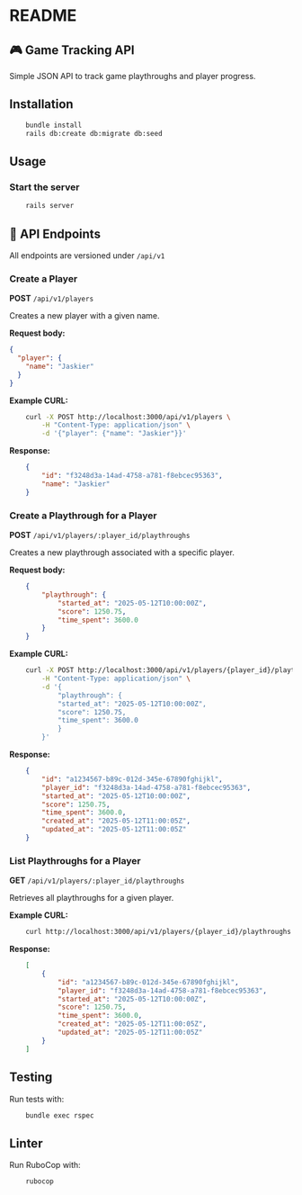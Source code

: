# README

## 🎮 Game Tracking API

Simple JSON API to track game playthroughs and player progress.

## Installation

```bash
    bundle install
    rails db:create db:migrate db:seed
```

## Usage

### Start the server

```bash
    rails server
```

## 🔧 API Endpoints

All endpoints are versioned under `/api/v1`

### Create a Player

**POST** `/api/v1/players`

Creates a new player with a given name.

**Request body:**

```json
{
  "player": {
    "name": "Jaskier"
  }
}
```

**Example CURL:**

```bash
    curl -X POST http://localhost:3000/api/v1/players \
        -H "Content-Type: application/json" \
        -d '{"player": {"name": "Jaskier"}}'
```

**Response:**

```json
    {
        "id": "f3248d3a-14ad-4758-a781-f8ebcec95363",
        "name": "Jaskier"
    }
```

### Create a Playthrough for a Player

**POST** `/api/v1/players/:player_id/playthroughs`

Creates a new playthrough associated with a specific player.

**Request body:**

```json
    {
        "playthrough": {
            "started_at": "2025-05-12T10:00:00Z",
            "score": 1250.75,
            "time_spent": 3600.0
        }
    }
```

**Example CURL:**

```bash
    curl -X POST http://localhost:3000/api/v1/players/{player_id}/playthroughs \
        -H "Content-Type: application/json" \
        -d '{
            "playthrough": {
            "started_at": "2025-05-12T10:00:00Z",
            "score": 1250.75,
            "time_spent": 3600.0
            }
        }'
```

**Response:**

```json
    {
        "id": "a1234567-b89c-012d-345e-67890fghijkl",
        "player_id": "f3248d3a-14ad-4758-a781-f8ebcec95363",
        "started_at": "2025-05-12T10:00:00Z",
        "score": 1250.75,
        "time_spent": 3600.0,
        "created_at": "2025-05-12T11:00:05Z",
        "updated_at": "2025-05-12T11:00:05Z"
    }
```

### List Playthroughs for a Player

**GET** `/api/v1/players/:player_id/playthroughs`

Retrieves all playthroughs for a given player.

**Example CURL:**

```bash
    curl http://localhost:3000/api/v1/players/{player_id}/playthroughs
```

**Response:**

```json
    [
        {
            "id": "a1234567-b89c-012d-345e-67890fghijkl",
            "player_id": "f3248d3a-14ad-4758-a781-f8ebcec95363",
            "started_at": "2025-05-12T10:00:00Z",
            "score": 1250.75,
            "time_spent": 3600.0,
            "created_at": "2025-05-12T11:00:05Z",
            "updated_at": "2025-05-12T11:00:05Z"
        }
    ]
```

## Testing

Run tests with:

```bash
    bundle exec rspec
```

## Linter

Run RuboCop with:

```bash
    rubocop
```
